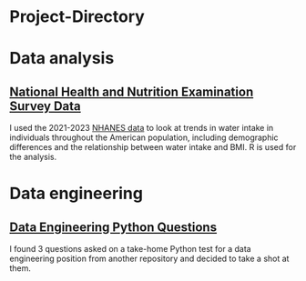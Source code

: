 # Project-Directory

# Data analysis

## [National Health and Nutrition Examination Survey Data](https://github.com/atamalu123/NHANES)

I used the 2021-2023 [NHANES data](https://www.cdc.gov/nchs/nhanes/about/) to look at trends in water intake in individuals throughout the American population, including demographic differences and the relationship between water intake and BMI. R is used for the analysis.

# Data engineering

## [Data Engineering Python Questions](https://github.com/atamalu123/data_engineering_practice)

I found 3 questions asked on a take-home Python test for a data engineering position from another repository and decided to take a shot at them. 
